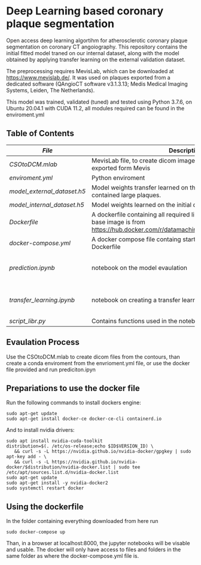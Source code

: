 # Deep Learning based coronary plaque segmentation

Open access deep learning algortihm for atherosclerotic coronary plaque segmentation on coronary CT angoiography. This repository contains the initial fitted model traned on our internal dataset, along with the model obtained by applying transfer learning on the external validation dataset. 

The preprocessing requires MevisLab, which can be downloaded at https://www.mevislab.de/. It was used on plaques exported from a dedicated software (QAngioCT software v3.1.3.13; Medis Medical Imaging Systems, Leiden, The Netherlands).


This model was trained, validated (tuned) and tested using Python 3.7.6, on Ubuntu 20.04.1 with CUDA 11.2, all modules required can be found in the enviroment.yml

## Table of Contents
| *File* |Description|Input|
| ----------- | ----------- |----------- |
| *CSOtoDCM.mlab* | MevisLab file, to create dicom images from the Contour files exported form Mevis |CSO and DCM files form Medis |
| *enviroment.yml* | Python enviroment ||
| *model_external_dataset.h5* | Model weights transfer learned on the exteranl dataset, which contained large plaques. ||
| *model_internal_dataset.h5* | Model weights learned on the initial dataset ||
| *Dockerfile* | A dockerfile containing all required libraries for the notebooks, the base image is from https://hub.docker.com/r/datamachines/cudnn_tensorflow_opencv ||
| *docker-compose.yml* | A docker compose file containg startup information for the Dockerfile ||
| *prediction.ipynb* | notebook on the model evaulation |Model weights to load, output DCM files from CSOtoDCM.mlab|
| *transfer_learning.ipynb* | notebook on creating a transfer learning for a ne dataset |Model weights to load, output DCM files from CSOtoDCM.mlab|
| *script_libr.py* | Contains functions used in the notebooks ||



## Evaulation Process
Use the CSOtoDCM.mlab to create dicom files from the contours, than create a conda enviroment from the envrioment.yml file, or use the docker file provided and run prediciton.ipyn

## Prepariations to use the docker file
Run the following commands to install dockers engine:
```
sudo apt-get update
sudo apt-get install docker-ce docker-ce-cli containerd.io
```
And to install nvidia drivers:
```
sudo apt install nvidia-cuda-toolkit
distribution=$(. /etc/os-release;echo $ID$VERSION_ID) \
   && curl -s -L https://nvidia.github.io/nvidia-docker/gpgkey | sudo apt-key add - \
   && curl -s -L https://nvidia.github.io/nvidia-docker/$distribution/nvidia-docker.list | sudo tee /etc/apt/sources.list.d/nvidia-docker.list
sudo apt-get update
sudo apt-get install -y nvidia-docker2
sudo systemctl restart docker
```
## Using the dockerfile
In the folder containing everything downloaded from here run 
```
sudo docker-compose up
```
Than, in a browser at localhost:8000, the jupyter notebooks will be visable and usable. The docker will only have access to files and folders in the same folder as where the docker-compose.yml file is.
